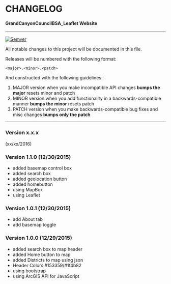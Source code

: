 # CHANGELOG #
#### GrandCanyonCouncilBSA_Leaflet Website ####
***********************************************

[![Semver](http://img.shields.io/SemVer/2.0.0.png)](http://semver.org/spec/v2.0.0.html)

All notable changes to this project will be documented in this file.

Releases will be numbered with the following format:

`<major>.<minor>.<patch>`

And constructed with the following guidelines:

1. MAJOR version when you make incompatible API changes **bumps the major** resets minor and patch
2. MINOR version when you add functionality in a backwards-compatible manner **bumps the minor** resets patch
3. PATCH version when you make backwards-compatible bug fixes and misc changes **bumps only the patch**
********************************

### Version x.x.x 
(xx/xx/2016)

### Version 1.1.0 (12/30/2015)

* added basemap control box
* added search box
* added geolocation button
* added homebutton
* using MapBox
* using Leaflet

### Version 1.0.1 (12/30/2015)

* add About tab
* add basemap toggle

### Version 1.0.0 (12/29/2015)

* added search box to map header
* added Home button to map
* added Districts to map using json
* Header Colors #153359/#1f4b82
* using bootstrap
* using ArcGIS API for JavaScript

